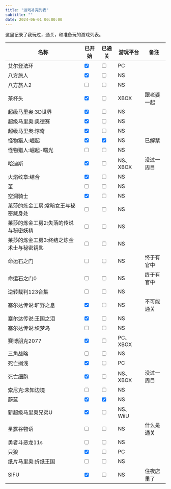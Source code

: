 ```yaml
---
title: "游戏补完列表"
subtitle: ""
date: 2024-06-01 00:00:00
---
```


这里记录了我玩过，通关，和准备玩的游戏列表。

| 名称                    | 已开始                               | 已通关                               | 游玩平台    | 备注    |
| --------------------- | --------------------------------- | --------------------------------- | ------- | ----- |
| 艾尔登法环                 | <input type="checkbox" checked /> | <input type="checkbox" />         | PC      |       |
| 八方旅人                  | <input type="checkbox" checked /> | <input type="checkbox" />         | NS      |       |
| 八方旅人2                 | <input type="checkbox" />         | <input type="checkbox" />         | NS      |       |
| 茶杯头                   | <input type="checkbox" checked /> | <input type="checkbox" />         | XBOX    | 跟老婆一起 |
| 超级马里奥:3D世界            | <input type="checkbox" checked /> | <input type="checkbox" />         | NS      |       |
| 超级马里奥:奥德赛             | <input type="checkbox" checked /> | <input type="checkbox" />         | NS      |       |
| 超级马里奥:惊奇              | <input type="checkbox" checked /> | <input type="checkbox" />         | NS      |       |
| 怪物猎人:崛起               | <input type="checkbox" checked /> | <input type="checkbox" checked /> | NS      | 已解禁   |
| 怪物猎人:崛起-曙光            | <input type="checkbox" />         | <input type="checkbox" />         | NS      |       |
| 哈迪斯                   | <input type="checkbox" checked /> | <input type="checkbox" />         | NS、XBOX | 没过一周目 |
| 火焰纹章:结合               | <input type="checkbox" checked /> | <input type="checkbox" />         | NS      |       |
| 茧                     | <input type="checkbox" />         | <input type="checkbox" />         | NS      |       |
| 空洞骑士                  | <input type="checkbox" checked /> | <input type="checkbox" />         | NS      |       |
| 莱莎的炼金工房:常暗女王与秘密藏身处    | <input type="checkbox" />         | <input type="checkbox" />         | NS      |       |
| 莱莎的炼金工房2:失落的传说与秘密妖精   | <input type="checkbox" />         | <input type="checkbox" />         | NS      |       |
| 莱莎的炼金工房3:终结之炼金术士与秘密钥匙 | <input type="checkbox" />         | <input type="checkbox" />         | NS      |       |
| 命运石之门                 | <input type="checkbox" />         | <input type="checkbox" />         | NS      | 终于有官中 |
| 命运石之门0                | <input type="checkbox" />         | <input type="checkbox" />         | NS      | 终于有官中 |
| 逆转裁判123合集             | <input type="checkbox" />         | <input type="checkbox" />         | NS      |       |
| 塞尔达传说:旷野之息            | <input type="checkbox" checked /> | <input type="checkbox" />         | NS      | 不可能通关 |
| 塞尔达传说:王国之泪            | <input type="checkbox" checked /> | <input type="checkbox" />         | NS      |       |
| 塞尔达传说:织梦岛             | <input type="checkbox" />         | <input type="checkbox" />         | NS      |       |
| 赛博朋克2077              | <input type="checkbox" checked /> | <input type="checkbox" />         | PC、XBOX |       |
| 三角战略                  | <input type="checkbox"  />        | <input type="checkbox" />         | NS      |       |
| 死亡搁浅                  | <input type="checkbox" checked /> | <input type="checkbox" />         | PC      |       |
| 死亡细胞                  | <input type="checkbox" checked /> | <input type="checkbox" />         | NS、XBOX | 没过一周目 |
| 索尼克:未知边境              | <input type="checkbox" />         | <input type="checkbox" />         | NS      |       |
| 蔚蓝                    | <input type="checkbox" checked /> | <input type="checkbox" checked /> | NS      |       |
| 新超级马里奥兄弟U             | <input type="checkbox" checked /> | <input type="checkbox" />         | NS、WiiU |       |
| 星露谷物语                 | <input type="checkbox" />         | <input type="checkbox" />         | NS      | 什么是通关 |
| 勇者斗恶龙11s              | <input type="checkbox" />         | <input type="checkbox" />         | NS      |       |
| 只狼                    | <input type="checkbox" checked /> | <input type="checkbox" />         | PC      |       |
| 纸片马里奥:折纸王国            | <input type="checkbox" />         | <input type="checkbox" />         | NS      |       |
| SIFU                  | <input type="checkbox" checked /> | <input type="checkbox" />         | NS      | 住夜店里了 |
